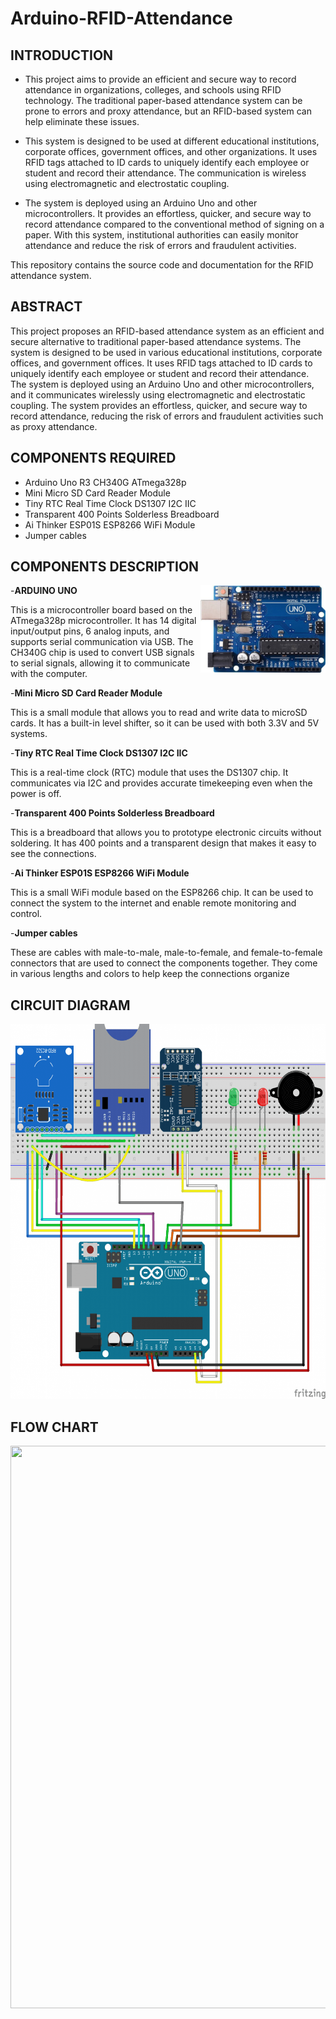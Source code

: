 # Arduino-RFID-Attendance

## INTRODUCTION

* This project aims to provide an efficient and secure way to record attendance in organizations, colleges, and schools using RFID technology. The traditional paper-based attendance system can be prone to errors and proxy attendance, but an RFID-based system can help eliminate these issues.

* This system is designed to be used at different educational institutions, corporate offices, government offices, and other organizations. It uses RFID tags attached to ID cards to uniquely identify each employee or student and record their attendance. The communication is wireless using electromagnetic and electrostatic coupling.

* The system is deployed using an Arduino Uno and other microcontrollers. It provides an effortless, quicker, and secure way to record attendance compared to the conventional method of signing on a paper. With this system, institutional authorities can easily monitor attendance and reduce the risk of errors and fraudulent activities.

This repository contains the source code and documentation for the RFID attendance system. 

## ABSTRACT

This project proposes an RFID-based attendance system as an efficient and secure alternative to traditional paper-based attendance systems. The system is designed to be used in various educational institutions, corporate offices, and government offices. It uses RFID tags attached to ID cards to uniquely identify each employee or student and record their attendance. The system is deployed using an Arduino Uno and other microcontrollers, and it communicates wirelessly using electromagnetic and electrostatic coupling. The system provides an effortless, quicker, and secure way to record attendance, reducing the risk of errors and fraudulent activities such as proxy attendance.

## COMPONENTS REQUIRED

* Arduino Uno R3 CH340G ATmega328p
* Mini Micro SD Card Reader Module 
* Tiny RTC Real Time Clock DS1307 I2C IIC
* Transparent 400 Points Solderless Breadboard 
* Ai Thinker ESP01S ESP8266 WiFi Module 
* Jumper cables

## COMPONENTS DESCRIPTION

 -**ARDUINO UNO**
 <img align="right" width="200" height="140"   src="https://github.com/kartik5106/Arduino-RFID-Attendance/blob/main/Arduino-Uno-R3.jpg"> 
 
 
This is a microcontroller board based on the ATmega328p microcontroller. It has 14 digital input/output pins, 6 analog inputs, and supports serial communication via USB. The CH340G chip is used to convert USB signals to serial signals, allowing it to communicate with the computer.




 -**Mini Micro SD Card Reader Module**
 
 This is a small module that allows you to read and write data to microSD cards. It has a built-in level shifter, so it can be used with both 3.3V and 5V systems.

 -**Tiny RTC Real Time Clock DS1307 I2C IIC**
 
This is a real-time clock (RTC) module that uses the DS1307 chip. It communicates via I2C and provides accurate timekeeping even when the power is off.


 -**Transparent 400 Points Solderless Breadboard** 

This is a breadboard that allows you to prototype electronic circuits without soldering. It has 400 points and a transparent design that makes it easy to see the connections.

 -**Ai Thinker ESP01S ESP8266 WiFi Module** 

This is a small WiFi module based on the ESP8266 chip. It can be used to connect the system to the internet and enable remote monitoring and control.

 -**Jumper cables** 

These are cables with male-to-male, male-to-female, and female-to-female connectors that are used to connect the components together. They come in various lengths and colors to help keep the connections organize


## CIRCUIT DIAGRAM

<img src="https://github.com/kartik5106/Arduino-RFID-Attendance/blob/main/circut_diagram.png" width="800" height= "600">  

## FLOW CHART 

<img src="[https://github.com/kartik5106/Arduino-RFID-Attendance/blob/main/circut_diagram.png](https://github.com/kartik5106/Arduino-RFID-Attendance/blob/main/flow_chart.png)" width="800" height= "900">



